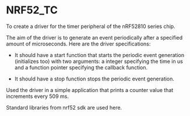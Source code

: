 # NRF52_TC
To create a driver for the timer peripheral of the nRF52810 series chip. 

The aim of the driver is to generate an event periodically after a specified amount of microseconds. 
Here are the driver specifications:
  - It should have a start function that starts the periodic event generation (initializes too) with two arguments: a integer specifying the time in us and a function pointer specifying the callback function.

  - It should have a stop function stops the periodic event generation.

Used the driver in a simple application that prints a counter value that increments every 509 ms. 

Standard libraries from nrf52 sdk are used here.
